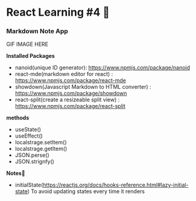 # React Learning #4 🦄

### Markdown Note App

GIF IMAGE HERE

**Installed Packages**
- nanoid(unique ID generator): https://www.npmjs.com/package/nanoid
- react-mde(markdown editor for react) : https://www.npmjs.com/package/react-mde
- showdown(Javascript Markdown to HTML converter) : https://www.npmjs.com/package/showdown
- react-split(create a resizeable split view) : https://www.npmjs.com/package/react-split

**methods**
- useState()
- useEffect()
- localstrage.setItem()
- localstrage.getItem()
- JSON.perse()
- JSON.strignfy()

**Notes📝**
- initialState(https://reactjs.org/docs/hooks-reference.html#lazy-initial-state)
To avoid updating states every time it renders
